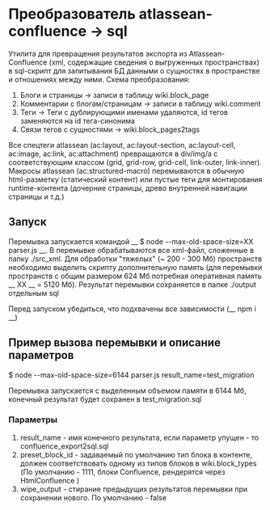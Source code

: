 # Преобразователь atlassean-confluence -> sql

Утилита для превращения результатов экспорта из Atlassean-Confluence (xml, содержащие сведения о выгруженных пространствах) в sql-скрипт для запитывания БД данными о сущностях в пространстве и отношениях между ними.
Схема преобразования:
1. Блоги и страницы -> записи в таблицу wiki.block_page
2. Комментарии с блогам/страницам -> записи в таблицу wiki.comment
3. Теги -> Теги с дублирующими именами удаляются, id тегов заменяются на id тега-синонима
4. Связи тегов с сущностями -> wiki.block_pages2tags

Все спецтеги atlassean (ac:layout, ac:layout-section, ac:layout-cell, ac:image, ac:link, ac:attachment) превращаются в div/img/a с соответствующим классом (grid, grid-row, grid-cell, link-outer, link-inner).
Макросы atlassean (ac:structured-macro) перемываются в обычную html-разметку (статический контент) или пустые теги для монтирования runtime-контента (дочерние страницы, древо внутренней навигации страницы и т.д.)

## Запуск

Перемывка запускается командой __ $ node --max-old-space-size=XX parser.js __. В перемывке обрабатываются все xml-файл, сложенные в папку ./src_xml. Для обработки "тяжелых" (~ 200 - 300 Мб) пространств необходимо выделить скрипту дополнительную память (для перемывки пространств с общим размером 624 Мб потребная оперативная память __ XX __ = 5120 Мб). Результат перемывки сохраняется в папке ./output отдельным sql

Перед запуском убедиться, что подхвачены все зависимости (__ npm i __)

## Пример вызова перемывки и описание параметров

$ node --max-old-space-size=6144 parser.js result_name=test_migration

Перемывка запускается с выделенным объемом памяти в 6144 Мб, конечный результат будет сохранен в test_migration.sql

### Параметры
1. result_name - имя конечного результата, если параметр упущен - то confluence_export2sql.sql
2. preset_block_id - задаваемый по умолчанию тип блока в контенте, должен соответствовать одному из типов блоков в wiki.block_types (По умолчанию - 1111, блоки Confluence, рендерятся через HtmlConfluence )
3. wipe_output - стирание предыдущих результатов перемывки при сохранении нового. По умолчанию - false